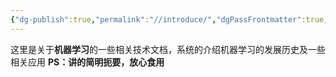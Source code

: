 ```yaml
---
{"dg-publish":true,"permalink":"//introduce/","dgPassFrontmatter":true,"created":"2024-01-27T01:30:27.922+08:00","updated":"2024-01-27T01:35:53.950+08:00"}
---
```


这里是关于**机器学习**的一些相关技术文档，系统的介绍机器学习的发展历史及一些相关应用
**PS：讲的简明扼要，放心食用**
